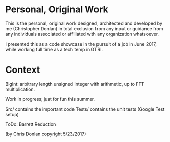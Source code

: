 # Personal, Original Work

This is the personal, original work designed, architected and developed by me (Christopher Donlan) in total exclusion from any input or guidance from any individuals associated or affiliated with any organization whatsoever.   

I presented this as a code showcase in the pursuit of a job in June 2017, while working full time as a tech temp in GTRI. 

# Context

BigInt: arbitrary length unsigned integer with arithmetic, up to FFT multiplication. 


Work in progress; just for fun this summer. 

Src/ contains the important code
Tests/ contains the unit tests (Google Test setup)


ToDo: Barrett Reduction

(by Chris Donlan copyright 5/23/2017)
